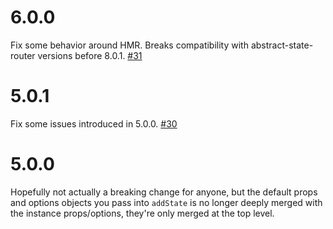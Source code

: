 # 6.0.0

Fix some behavior around HMR.  Breaks compatibility with abstract-state-router versions before 8.0.1. [#31](https://github.com/TehShrike/svelte-state-renderer/pull/31)

# 5.0.1

Fix some issues introduced in 5.0.0.  [#30](https://github.com/TehShrike/svelte-state-renderer/pull/30/files)

# 5.0.0

Hopefully not actually a breaking change for anyone, but the default props and options objects you pass into `addState` is no longer deeply merged with the instance props/options, they're only merged at the top level.
